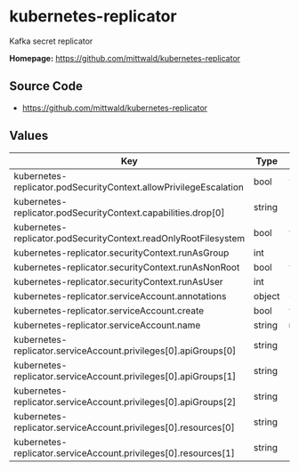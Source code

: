 # kubernetes-replicator

Kafka secret replicator

**Homepage:** <https://github.com/mittwald/kubernetes-replicator>

## Source Code

* <https://github.com/mittwald/kubernetes-replicator>

## Values

| Key | Type | Default | Description |
|-----|------|---------|-------------|
| kubernetes-replicator.podSecurityContext.allowPrivilegeEscalation | bool | `false` |  |
| kubernetes-replicator.podSecurityContext.capabilities.drop[0] | string | `"ALL"` |  |
| kubernetes-replicator.podSecurityContext.readOnlyRootFilesystem | bool | `true` |  |
| kubernetes-replicator.securityContext.runAsGroup | int | `1000` |  |
| kubernetes-replicator.securityContext.runAsNonRoot | bool | `true` |  |
| kubernetes-replicator.securityContext.runAsUser | int | `1000` |  |
| kubernetes-replicator.serviceAccount.annotations | object | `{}` |  |
| kubernetes-replicator.serviceAccount.create | bool | `true` |  |
| kubernetes-replicator.serviceAccount.name | string | `nil` |  |
| kubernetes-replicator.serviceAccount.privileges[0].apiGroups[0] | string | `""` |  |
| kubernetes-replicator.serviceAccount.privileges[0].apiGroups[1] | string | `"apps"` |  |
| kubernetes-replicator.serviceAccount.privileges[0].apiGroups[2] | string | `"extensions"` |  |
| kubernetes-replicator.serviceAccount.privileges[0].resources[0] | string | `"secrets"` |  |
| kubernetes-replicator.serviceAccount.privileges[0].resources[1] | string | `"configmaps"` |  |
